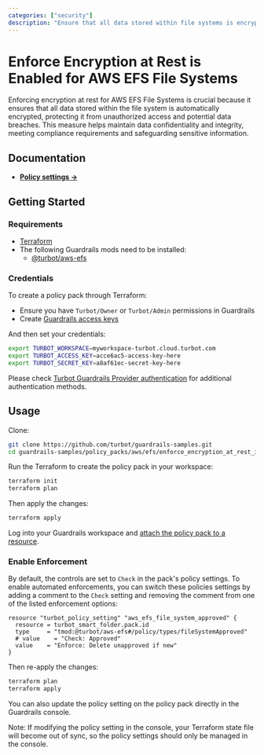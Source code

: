 ```yaml
---
categories: ["security"]
description: "Ensure that all data stored within file systems is encrypted, protecting it from unauthorized access and potential data breaches."
---
```


# Enforce Encryption at Rest is Enabled for AWS EFS File Systems

Enforcing encryption at rest for AWS EFS File Systems is crucial because it ensures that all data stored within the file system is automatically encrypted, protecting it from unauthorized access and potential data breaches. This measure helps maintain data confidentiality and integrity, meeting compliance requirements and safeguarding sensitive information.

## Documentation

- **[Policy settings →](https://hub-guardrails-turbot-com-git-development-turbot.vercel.app/policy-packs/enforce_encryption_at_rest_is_enabled_for_file_systems/settings)**

## Getting Started

### Requirements

- [Terraform](https://developer.hashicorp.com/terraform/tutorials/aws-get-started/install-cli)
- The following Guardrails mods need to be installed:
  - [@turbot/aws-efs](https://hub-guardrails-turbot-com-git-development-turbot.vercel.app/aws/mods/aws-efs)

### Credentials

To create a policy pack through Terraform:

- Ensure you have `Turbot/Owner` or `Turbot/Admin` permissions in Guardrails
- Create [Guardrails access keys](https://turbot.com/guardrails/docs/guides/iam/access-keys#generate-a-new-guardrails-api-access-key)

And then set your credentials:

```sh
export TURBOT_WORKSPACE=myworkspace-turbot.cloud.turbot.com
export TURBOT_ACCESS_KEY=acce6ac5-access-key-here
export TURBOT_SECRET_KEY=a8af61ec-secret-key-here
```

Please check [Turbot Guardrails Provider authentication](https://registry.terraform.io/providers/turbot/turbot/latest/docs#authentication) for additional authentication methods.

## Usage

Clone:

```sh
git clone https://github.com/turbot/guardrails-samples.git
cd guardrails-samples/policy_packs/aws/efs/enforce_encryption_at_rest_is_enabled_for_file_systems
```

Run the Terraform to create the policy pack in your workspace:

```sh
terraform init
terraform plan
```

Then apply the changes:

```sh
terraform apply
```

Log into your Guardrails workspace and [attach the policy pack to a resource](https://turbot.com/guardrails/docs/guides/working-with-folders/smart#attach-a-smart-folder-to-a-resource).

### Enable Enforcement

By default, the controls are set to `Check` in the pack's policy settings. To enable automated enforcements, you can switch these policies settings by adding a comment to the `Check` setting and removing the comment from one of the listed enforcement options:

```hcl
resource "turbot_policy_setting" "aws_efs_file_system_approved" {
  resource = turbot_smart_folder.pack.id
  type     = "tmod:@turbot/aws-efs#/policy/types/fileSystemApproved"
  # value    = "Check: Approved"
  value    = "Enforce: Delete unapproved if new"
}
```

Then re-apply the changes:

```sh
terraform plan
terraform apply
```

You can also update the policy setting on the policy pack directly in the Guardrails console.

Note: If modifying the policy setting in the console, your Terraform state file will become out of sync, so the policy settings should only be managed in the console.

